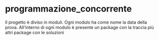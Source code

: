 # programmazione_concorrente

Il progetto è diviso in moduli. 
Ogni modulo ha come nome la data della prova. 
All'interno di ogni modulo è presente un package con la traccia più altri package con le soluzioni

